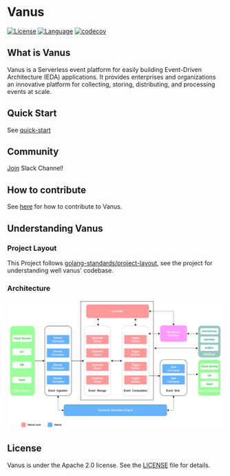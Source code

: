 # Vanus

[![License](https://img.shields.io/badge/License-Apache_2.0-green.svg)](https://github.com/linkall-labs/vanus/blob/main/LICENSE)
[![Language](https://img.shields.io/badge/Language-Go-blue.svg)](https://golang.org/)
[![codecov](https://codecov.io/gh/linkall-labs/vanus/branch/main/graph/badge.svg?token=RSXSIMEY4V)](https://codecov.io/gh/linkall-labs/vanus)

## What is Vanus

Vanus is a Serverless event platform for easily building Event-Driven Architecture (EDA) applications.
It provides enterprises and organizations an innovative platform for collecting, storing, distributing, and processing events at scale.

## Quick Start

See [quick-start](https://github.com/linkall-labs/docs/blob/main/vanus/quick-start.md)

## Community

[Join](https://join.slack.com/t/linkall-group/shared_invite/zt-1994ehs51-Yf5_EAvdfm4VH~o_djG7Sg) Slack Channel!

## How to contribute

See [here](CONTRIBUTING.md) for how to contribute to Vanus.

## Understanding Vanus

### Project Layout

This Project follows [golang-standards/project-layout](https://github.com/golang-standards/project-layout), see the
project for understanding well vanus' codebase.

### Architecture

![architecture](docs/architecture.jpg)

## License

Vanus is under the Apache 2.0 license. See the [LICENSE](LICENSE) file for details.
